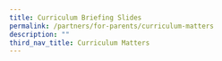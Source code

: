 ```yaml
---
title: Curriculum Briefing Slides
permalink: /partners/for-parents/curriculum-matters
description: ""
third_nav_title: Curriculum Matters
---
```


